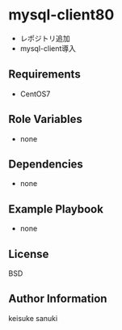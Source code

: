mysql-client80
=========

- レポジトリ追加
- mysql-client導入

Requirements
------------

- CentOS7

Role Variables
--------------

- none

Dependencies
------------

- none

Example Playbook
----------------

- none

License
-------

BSD

Author Information
------------------

keisuke sanuki
